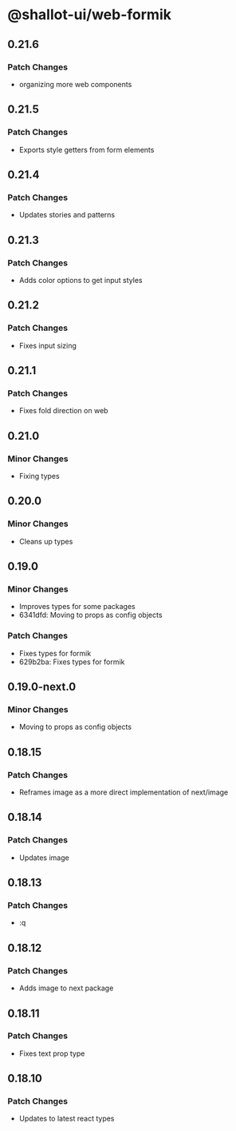 # @shallot-ui/web-formik

## 0.21.6

### Patch Changes

- organizing more web components

## 0.21.5

### Patch Changes

- Exports style getters from form elements

## 0.21.4

### Patch Changes

- Updates stories and patterns

## 0.21.3

### Patch Changes

- Adds color options to get input styles

## 0.21.2

### Patch Changes

- Fixes input sizing

## 0.21.1

### Patch Changes

- Fixes fold direction on web

## 0.21.0

### Minor Changes

- Fixing types

## 0.20.0

### Minor Changes

- Cleans up types

## 0.19.0

### Minor Changes

- Improves types for some packages
- 6341dfd: Moving to props as config objects

### Patch Changes

- Fixes types for formik
- 629b2ba: Fixes types for formik

## 0.19.0-next.0

### Minor Changes

- Moving to props as config objects

## 0.18.15

### Patch Changes

- Reframes image as a more direct implementation of next/image

## 0.18.14

### Patch Changes

- Updates image

## 0.18.13

### Patch Changes

- :q

## 0.18.12

### Patch Changes

- Adds image to next package

## 0.18.11

### Patch Changes

- Fixes text prop type

## 0.18.10

### Patch Changes

- Updates to latest react types
